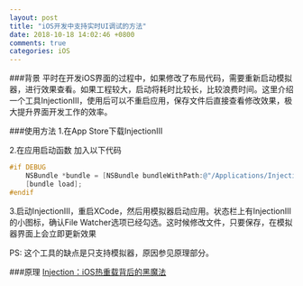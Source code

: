 ```yaml
---
layout: post
title: "iOS开发中支持实时UI调试的方法"
date: 2018-10-18 14:02:46 +0800
comments: true
categories: iOS
---
```

###背景
平时在开发iOS界面的过程中，如果修改了布局代码，需要重新启动模拟器，进行效果查看。如果工程较大，启动将耗时比较长，比较浪费时间。这里介绍一个工具InjectionIII，使用后可以不重启应用，保存文件后直接查看修改效果，极大提升界面开发工作的效率。
<!--more-->
###使用方法
1.在App Store下载InjectionIII

2.在应用启动函数 加入以下代码

```objective-c
#if DEBUG
    NSBundle *bundle = [NSBundle bundleWithPath:@"/Applications/InjectionIII.app/Contents/Resources/iOSInjection10.bundle"];
    [bundle load];
#endif
```

3.启动InjectionIII，重启XCode，然后用模拟器启动应用。状态栏上有InjectionIII的小图标，确认File Watcher选项已经勾选。这时候修改文件，只要保存，在模拟器界面上会立即更新效果

PS: 这个工具的缺点是只支持模拟器，原因参见原理部分。

###原理
[Injection：iOS热重载背后的黑魔法](https://mp.weixin.qq.com/s?__biz=MjM5NTQ2NzE0NQ==&mid=2247483999&idx=1&sn=bc88d37b6f819bd6bd7d8b76e9787620&chksm=a6f958b9918ed1af9a084ce2c2732aaee715193e37fdb830dc31d8f0174c0314b22dc5c0dd1e&mpshare=1&scene=1&srcid=0612tT8PS1pePiL5EmqMr9HH#rd)

